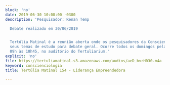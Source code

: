 ```yaml
---
block: 'no'
date: 2019-06-30 10:00:00 -0300
description: 'Pesquisador: Renan Temp

  Debate realizado em 30/06/2019


  Tertúlia Matinal é a reunião aberta onde os pesquisadores da Conscienciologia apresentam
  seus temas de estudo para debate geral. Ocorre todos os domingos pela manhã, das
  09h às 10h45, no auditório do Tertuliarium.'
explicit: 'no'
file: https://tertuliamatinal.s3.amazonaws.com/audios/aeD_bvrH030.m4a
keyword: conscienciologia
title: Tertúlia Matinal 154 - Liderança Empreendedora

---
```

